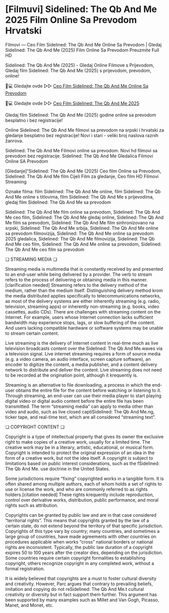 # [Filmuvi] Sidelined: The Qb And Me 2025 Film Online Sa Prevodom Hrvatski

Filmovi — Ceo Film Sidelined: The Qb And Me Online Sa Prevodom | Gledaj Sidelined: The Qb And Me (2025) Film Online Sa Prevodom Preuzmite Full HD

Sidelined: The Qb And Me (2025) - Gledaj Online Filmove s Prijevodom, Gledaj film Sidelined: The Qb And Me (2025) s prijevodom, prevodom, online!

📱💻 Gledajte ovde ▷▷ [Ceo Film Sidelined: The Qb And Me Online Sa Prevodom](https://t.co/F8kN82LSAV)

📱💻 Gledajte ovde ▷▷ [Ceo Film Sidelined: The Qb And Me 2025](https://t.co/F8kN82LSAV)

Gledaj film Sidelined: The Qb And Me (2025) godine online sa prevodom besplatno i bez registracije!

Online Sidelined: The Qb And Me filmovi sa prevodom na srpski i hrvatski za gledanje besplatno bez registracije! Novi i stari - veliki broj naslova raznih žanrova.

Sidelined: The Qb And Me Filmovi online sa prevodom. Novi hd filmovi sa prevodom bez registracije. Sidelined: The Qb And Me Gledalica Filmovi Online SA Prevodom

[Gledanje]“Sidelined: The Qb And Me (2025) Ceo film Online sa Prevodom, Sidelined: The Qb And Me film Cijeli Film za gledanje, Ceo film HD Filmovi Streaming

Oznake filma: film Sidelined: The Qb And Me online, film Sidelined: The Qb And Me online s titlovima, film Sidelined: The Qb And Me s prijevodima, gledaj film Sidelined: The Qb And Me sa prevodom

Sidelined: The Qb And Me film online sa prevodom, Sidelined: The Qb And Me ceo film, Sidelined: The Qb And Me gledaj online, Sidelined: The Qb And Me film sa prevodom, Sidelined: The Qb And Me film sinhronizovano na srpski, Sidelined: The Qb And Me srbija, Sidelined: The Qb And Me online sa prevodom filmovizija, Sidelined: The Qb And Me online sa prevodom 2025 gledalica, Sidelined: The Qb And Me filmovizija, Sidelined: The Qb And Me ceo film, Sidelined: The Qb And Me online sa prevodom, Sidelined: The Qb And Me ceo film sa prevodom

❏ STREAMING MEDIA ❏

Streaming media is multimedia that is constantly received by and presented to an end-user while being delivered by a provider. The verb to stream refers to the process of delivering or obtaining media in this manner.[clarification needed] Streaming refers to the delivery method of the medium, rather than the medium itself. Distinguishing delivery method krom the media distributed applies specifically to telecommunications networks, as most of the delivery systems are either inherently streaming (e.g. radio, television, streaming apps) or inherently non-streaming (e.g. books, video cassettes, audio CDs). There are challenges with streaming content on the Internet. For example, users whose Internet connection lacks sufficient bandwidth may experience stops, lags, or slow buffering of the content. And users lacking compatible hardware or software systems may be unable to stream certain content.

Live streaming is the delivery of Internet content in real-time much as live television broadcasts content over the Sidelined: The Qb And Me.waves via a television signal. Live internet streaming requires a form of source media (e.g. a video camera, an audio interface, screen capture software), an encoder to digitize the content, a media publisher, and a content delivery network to distribute and deliver the content. Live streaming does not need to be recorded at the origination point, although it krequently is.

Streaming is an alternative to file downloading, a process in which the end-user obtains the entire file for the content before watching or listening to it. Through streaming, an end-user can use their media player to start playing digital video or digital audio content before the entire file has been transmitted. The term “streaming media” can apply to media other than video and audio, such as live closed captiSidelined: The Qb And Me.ng, ticker tape, and real-time text, which are all considered “streaming text”.

❏ COPYRIGHT CONTENT ❏

Copyright is a type of intellectual property that gives its owner the exclusive right to make copies of a creative work, usually for a limited time. The creative work may be in a literary, artistic, educational, or musical form. Copyright is intended to protect the original expression of an idea in the form of a creative work, but not the idea itself. A copyright is subject to limitations based on public interest considerations, such as the fSidelined: The Qb And Me. use doctrine in the United States.

Some jurisdictions require “fixing” copyrighted works in a tangible form. It is often shared among multiple authors, each of whom holds a set of rights to use or license the work, and who are commonly referred to as rights holders.[citation needed] These rights krequently include reproduction, control over derivative works, distribution, public performance, and moral rights such as attribution.

Copyrights can be granted by public law and are in that case considered “territorial rights”. This means that copyrights granted by the law of a certain state, do not extend beyond the territory of that specific jurisdiction. Copyrights of this type vary by country; many countries, and sometimes a large group of countries, have made agreements with other countries on procedures applicable when works “cross” national borders or national rights are inconsistent. Typically, the public law duration of a copyright expires 50 to 100 years after the creator dies, depending on the jurisdiction. Some countries require certain copyright formalities to establishing copyright, others recognize copyright in any completed work, without a formal registration.

It is widely believed that copyrights are a must to foster cultural diversity and creativity. However, Parc argues that contrary to prevailing beliefs, imitation and copying do not reSidelined: The Qb And Me.t cultural creativity or diversity but in fact support them further. This argument has been supported by many examples such as Millet and Van Gogh, Picasso, Manet, and Monet, etc.
